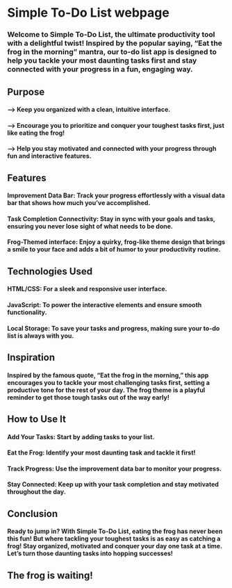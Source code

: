 # Simple To-Do List webpage
### Welcome to Simple To-Do List, the ultimate productivity tool with a delightful twist! Inspired by the popular saying, “Eat the frog in the morning” mantra, our to-do list app is designed to help you tackle your most daunting tasks first and stay connected with your progress in a fun, engaging way.
## Purpose
#### --> Keep you organized with a clean, intuitive interface.
#### --> Encourage you to prioritize and conquer your toughest tasks first, just like eating the frog!
#### --> Help you stay motivated and connected with your progress through fun and interactive features.
## Features
#### Improvement Data Bar: Track your progress effortlessly with a visual data bar that shows how much you’ve accomplished.
#### Task Completion Connectivity: Stay in sync with your goals and tasks, ensuring you never lose sight of what needs to be done.
#### Frog-Themed interface: Enjoy a quirky, frog-like theme design that brings a smile to your face and adds a bit of humor to your productivity routine.
## Technologies Used
#### HTML/CSS: For a sleek and responsive user interface.
#### JavaScript: To power the interactive elements and ensure smooth functionality.
#### Local Storage: To save your tasks and progress, making sure your to-do list is always with you.
## Inspiration
#### Inspired by the famous quote, “Eat the frog in the morning,” this app encourages you to tackle your most challenging tasks first, setting a productive tone for the rest of your day. The frog theme is a playful reminder to get those tough tasks out of the way early!
## How to Use It
#### Add Your Tasks: Start by adding tasks to your list.
#### Eat the Frog: Identify your most daunting task and tackle it first!
#### Track Progress: Use the improvement data bar to monitor your progress.
#### Stay Connected: Keep up with your task completion and stay motivated throughout the day.
## Conclusion
#### Ready to jump in? With Simple To-Do List, eating the frog has never been this fun! But where tackling your toughest tasks is as easy as catching a frog! Stay organized, motivated and conquer your day one task at a time. Let’s turn those daunting tasks into hopping successes!
## The frog is waiting!
